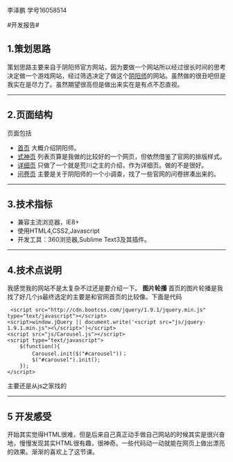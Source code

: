 李泽鹏 学号16058514


#开发报告#


## 1.策划思路 ##
策划思路主要来自于阴阳师官方网站，因为要做一个网站所以经过很长时间的思考决定做一个游戏网站，经过筛选决定了做这个[阴阳师](http://yys.163.com/index.html)的网站。虽然做的很丑吧但是我实在是尽力了。虽然期望很高但是做出来实在是有点不忍直视。


----------
## 2.页面结构 ##
页面包括
 -  [首页][1] 大概介绍阴阳师。
 - [式神页][2] 列表页算是我做的比较好的一个网页，但依然借鉴了官网的排版样式。
 - [详细页][3] 只做了一个就是荒川之主的介绍，作为详细页。做的不是很好。
 - [问卷页][4] 主要是关于阴阳师的一个小调查，找了一些官网的问卷拼凑出来的。


----------


## 3.技术指标 ##

 - 兼容主流浏览器，IE8+
 - 使用HTML4,CSS2,Javascript
 - 开发工具：360浏览器,Sublime Text3及其插件。


----------

## 4.技术点说明 ##
我感觉我的网站不是太复杂不过还是要介绍一下。
**图片轮播**
 首页的图片轮播是我找了好几个js最终选定的主要是和官网首页的比较像。下面是代码
 
     <script src="http://cdn.bootcss.com/jquery/1.9.1/jquery.min.js" type="text/javascript"></script>
	<script>window.jQuery || document.write('<script src="js/jquery-1.9.1.min.js"><\/script>')</script>
	<script src="js/Carousel.js"></script> 
	<script type="text/javascript">
		$(function(){
			Carousel.init($("#carousel"))；
			$("#carousel").init();
		});
	</script>
 
  主要还是从js之家找的
  


----------
## 5 开发感受 ##
开始其实觉得HTML很难，但是后来自己真正动手做自己网站的时候其实是很兴奋地，慢慢发现其实HTML很有趣，很神奇。一些代码动一动就能在网页上做出漂亮的效果。渐渐的喜欢上了这节课。


  [1]: https://jielie.github.io/lizepeng/
  [2]: https://jielie.github.io/lizepeng/%E5%BC%8F%E7%A5%9E.html
  [3]: https://jielie.github.io/lizepeng/%E8%8D%92%E5%B7%9D%E4%B9%8B%E4%B8%BB.html
  [4]: https://jielie.github.io/lizepeng/%E9%97%AE%E5%8D%B7%E8%B0%83%E6%9F%A5.html